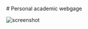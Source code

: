 
# Personal academic webgage

![screenshot](https://image.noelshack.com/fichiers/2019/09/4/1551369350-web1.png)
